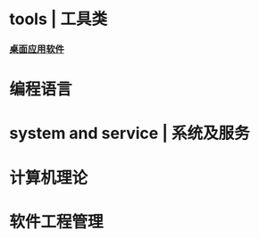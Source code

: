 

# tools | 工具类

### [桌面应用软件](tools/Desktop_application)


# 编程语言


# system and service | 系统及服务


# 计算机理论


# 软件工程管理

